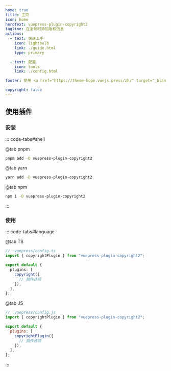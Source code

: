 ```yaml
---
home: true
title: 主页
icon: home
heroText: vuepress-plugin-copyright2
tagline: 在复制时添加版权信息
actions:
  - text: 快速上手
    icon: lightbulb
    link: ./guide.html
    type: primary

  - text: 配置
    icon: tools
    link: ./config.html

footer: 使用 <a href="https://theme-hope.vuejs.press/zh/" target="_blank">VuePress Theme Hope</a> 主题 | MIT 协议, 版权所有 © 2019-present Mr.Hope

copyright: false
---
```


## 使用插件

### 安装

::: code-tabs#shell

@tab pnpm

```bash
pnpm add -D vuepress-plugin-copyright2
```

@tab yarn

```bash
yarn add -D vuepress-plugin-copyright2
```

@tab npm

```bash
npm i -D vuepress-plugin-copyright2
```

:::

### 使用

::: code-tabs#language

@tab TS

```ts
// .vuepress/config.ts
import { copyrightPlugin } from "vuepress-plugin-copyright2";

export default {
  plugins: [
    copyright({
      // 插件选项
    }),
  ],
};
```

@tab JS

```js
// .vuepress/config.js
import { copyrightPlugin } from "vuepress-plugin-copyright2";

export default {
  plugins: [
    copyrightPlugin({
      // 插件选项
    }),
  ],
};
```

:::
